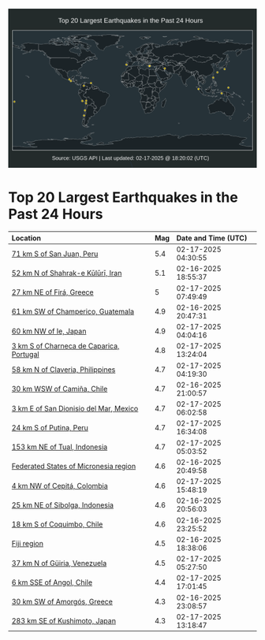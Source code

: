 ![Map](./map.png)

# Top 20 Largest Earthquakes in the Past 24 Hours

| Location | Mag | Date and Time (UTC) |
|:---|:---|:---|
| [71 km S of San Juan, Peru](https://earthquake.usgs.gov/earthquakes/eventpage/us7000pe6v) | 5.4 | 02-17-2025 04:30:55 |
| [52 km N of Shahrak-e Kūlūrī, Iran](https://earthquake.usgs.gov/earthquakes/eventpage/us7000pe4x) | 5.1 | 02-16-2025 18:55:37 |
| [27 km NE of Firá, Greece](https://earthquake.usgs.gov/earthquakes/eventpage/us7000pe7k) | 5 | 02-17-2025 07:49:49 |
| [61 km SW of Champerico, Guatemala](https://earthquake.usgs.gov/earthquakes/eventpage/us7000pe58) | 4.9 | 02-16-2025 20:47:31 |
| [60 km NW of Ie, Japan](https://earthquake.usgs.gov/earthquakes/eventpage/us7000pe6n) | 4.9 | 02-17-2025 04:04:16 |
| [3 km S of Charneca de Caparica, Portugal](https://earthquake.usgs.gov/earthquakes/eventpage/us7000pe8k) | 4.8 | 02-17-2025 13:24:04 |
| [58 km N of Claveria, Philippines](https://earthquake.usgs.gov/earthquakes/eventpage/us7000pe6s) | 4.7 | 02-17-2025 04:19:30 |
| [30 km WSW of Camiña, Chile](https://earthquake.usgs.gov/earthquakes/eventpage/us7000pe5e) | 4.7 | 02-16-2025 21:00:57 |
| [3 km E of San Dionisio del Mar, Mexico](https://earthquake.usgs.gov/earthquakes/eventpage/us7000pe75) | 4.7 | 02-17-2025 06:02:58 |
| [24 km S of Putina, Peru](https://earthquake.usgs.gov/earthquakes/eventpage/us7000pe99) | 4.7 | 02-17-2025 16:34:08 |
| [153 km NE of Tual, Indonesia](https://earthquake.usgs.gov/earthquakes/eventpage/us7000pe6y) | 4.7 | 02-17-2025 05:03:52 |
| [Federated States of Micronesia region](https://earthquake.usgs.gov/earthquakes/eventpage/us7000pe5b) | 4.6 | 02-16-2025 20:49:58 |
| [4 km NW of Cepitá, Colombia](https://earthquake.usgs.gov/earthquakes/eventpage/us7000pe90) | 4.6 | 02-17-2025 15:48:19 |
| [25 km NE of Sibolga, Indonesia](https://earthquake.usgs.gov/earthquakes/eventpage/us7000pe5d) | 4.6 | 02-16-2025 20:56:03 |
| [18 km S of Coquimbo, Chile](https://earthquake.usgs.gov/earthquakes/eventpage/us7000pe5v) | 4.6 | 02-16-2025 23:25:52 |
| [Fiji region](https://earthquake.usgs.gov/earthquakes/eventpage/us7000pe4v) | 4.5 | 02-16-2025 18:38:06 |
| [37 km N of Güiria, Venezuela](https://earthquake.usgs.gov/earthquakes/eventpage/us7000pe71) | 4.5 | 02-17-2025 05:27:50 |
| [6 km SSE of Angol, Chile](https://earthquake.usgs.gov/earthquakes/eventpage/us7000pe9i) | 4.4 | 02-17-2025 17:01:45 |
| [30 km SW of Amorgós, Greece](https://earthquake.usgs.gov/earthquakes/eventpage/us7000pe5s) | 4.3 | 02-16-2025 23:08:57 |
| [283 km SE of Kushimoto, Japan](https://earthquake.usgs.gov/earthquakes/eventpage/us7000pe8i) | 4.3 | 02-17-2025 13:18:47 |

